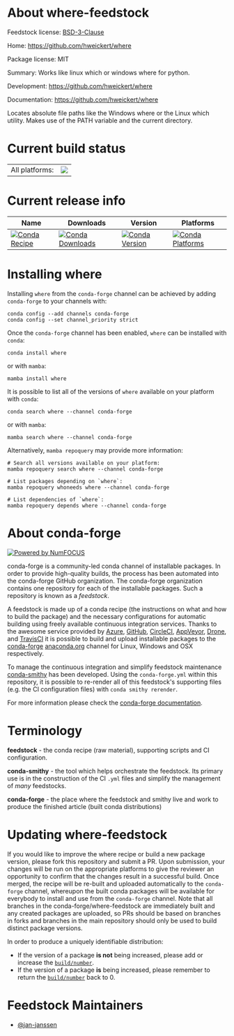 About where-feedstock
=====================

Feedstock license: [BSD-3-Clause](https://github.com/conda-forge/where-feedstock/blob/main/LICENSE.txt)

Home: https://github.com/hweickert/where

Package license: MIT

Summary: Works like linux which or windows where for python.

Development: https://github.com/hweickert/where

Documentation: https://github.com/hweickert/where

Locates absolute file paths like the Windows where or the Linux which
utility. Makes use of the PATH variable and the current directory.


Current build status
====================


<table><tr><td>All platforms:</td>
    <td>
      <a href="https://dev.azure.com/conda-forge/feedstock-builds/_build/latest?definitionId=14291&branchName=main">
        <img src="https://dev.azure.com/conda-forge/feedstock-builds/_apis/build/status/where-feedstock?branchName=main">
      </a>
    </td>
  </tr>
</table>

Current release info
====================

| Name | Downloads | Version | Platforms |
| --- | --- | --- | --- |
| [![Conda Recipe](https://img.shields.io/badge/recipe-where-green.svg)](https://anaconda.org/conda-forge/where) | [![Conda Downloads](https://img.shields.io/conda/dn/conda-forge/where.svg)](https://anaconda.org/conda-forge/where) | [![Conda Version](https://img.shields.io/conda/vn/conda-forge/where.svg)](https://anaconda.org/conda-forge/where) | [![Conda Platforms](https://img.shields.io/conda/pn/conda-forge/where.svg)](https://anaconda.org/conda-forge/where) |

Installing where
================

Installing `where` from the `conda-forge` channel can be achieved by adding `conda-forge` to your channels with:

```
conda config --add channels conda-forge
conda config --set channel_priority strict
```

Once the `conda-forge` channel has been enabled, `where` can be installed with `conda`:

```
conda install where
```

or with `mamba`:

```
mamba install where
```

It is possible to list all of the versions of `where` available on your platform with `conda`:

```
conda search where --channel conda-forge
```

or with `mamba`:

```
mamba search where --channel conda-forge
```

Alternatively, `mamba repoquery` may provide more information:

```
# Search all versions available on your platform:
mamba repoquery search where --channel conda-forge

# List packages depending on `where`:
mamba repoquery whoneeds where --channel conda-forge

# List dependencies of `where`:
mamba repoquery depends where --channel conda-forge
```


About conda-forge
=================

[![Powered by
NumFOCUS](https://img.shields.io/badge/powered%20by-NumFOCUS-orange.svg?style=flat&colorA=E1523D&colorB=007D8A)](https://numfocus.org)

conda-forge is a community-led conda channel of installable packages.
In order to provide high-quality builds, the process has been automated into the
conda-forge GitHub organization. The conda-forge organization contains one repository
for each of the installable packages. Such a repository is known as a *feedstock*.

A feedstock is made up of a conda recipe (the instructions on what and how to build
the package) and the necessary configurations for automatic building using freely
available continuous integration services. Thanks to the awesome service provided by
[Azure](https://azure.microsoft.com/en-us/services/devops/), [GitHub](https://github.com/),
[CircleCI](https://circleci.com/), [AppVeyor](https://www.appveyor.com/),
[Drone](https://cloud.drone.io/welcome), and [TravisCI](https://travis-ci.com/)
it is possible to build and upload installable packages to the
[conda-forge](https://anaconda.org/conda-forge) [anaconda.org](https://anaconda.org/)
channel for Linux, Windows and OSX respectively.

To manage the continuous integration and simplify feedstock maintenance
[conda-smithy](https://github.com/conda-forge/conda-smithy) has been developed.
Using the ``conda-forge.yml`` within this repository, it is possible to re-render all of
this feedstock's supporting files (e.g. the CI configuration files) with ``conda smithy rerender``.

For more information please check the [conda-forge documentation](https://conda-forge.org/docs/).

Terminology
===========

**feedstock** - the conda recipe (raw material), supporting scripts and CI configuration.

**conda-smithy** - the tool which helps orchestrate the feedstock.
                   Its primary use is in the construction of the CI ``.yml`` files
                   and simplify the management of *many* feedstocks.

**conda-forge** - the place where the feedstock and smithy live and work to
                  produce the finished article (built conda distributions)


Updating where-feedstock
========================

If you would like to improve the where recipe or build a new
package version, please fork this repository and submit a PR. Upon submission,
your changes will be run on the appropriate platforms to give the reviewer an
opportunity to confirm that the changes result in a successful build. Once
merged, the recipe will be re-built and uploaded automatically to the
`conda-forge` channel, whereupon the built conda packages will be available for
everybody to install and use from the `conda-forge` channel.
Note that all branches in the conda-forge/where-feedstock are
immediately built and any created packages are uploaded, so PRs should be based
on branches in forks and branches in the main repository should only be used to
build distinct package versions.

In order to produce a uniquely identifiable distribution:
 * If the version of a package **is not** being increased, please add or increase
   the [``build/number``](https://docs.conda.io/projects/conda-build/en/latest/resources/define-metadata.html#build-number-and-string).
 * If the version of a package **is** being increased, please remember to return
   the [``build/number``](https://docs.conda.io/projects/conda-build/en/latest/resources/define-metadata.html#build-number-and-string)
   back to 0.

Feedstock Maintainers
=====================

* [@jan-janssen](https://github.com/jan-janssen/)

